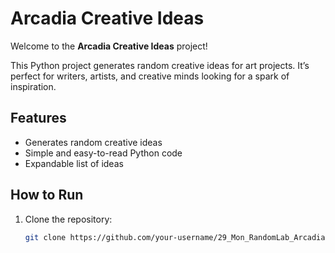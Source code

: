 # Arcadia Creative Ideas

Welcome to the **Arcadia Creative Ideas** project!

This Python project generates random creative ideas for art projects. It’s perfect for writers, artists, and creative minds looking for a spark of inspiration.

## Features
- Generates random creative ideas
- Simple and easy-to-read Python code
- Expandable list of ideas

## How to Run

1. Clone the repository:
   ```bash
   git clone https://github.com/your-username/29_Mon_RandomLab_Arcadia.git
